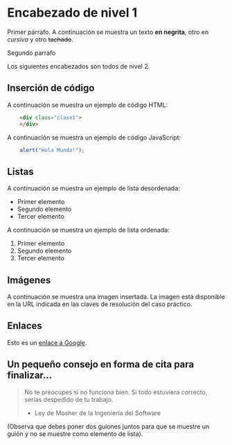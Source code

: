 # Encabezado de nivel 1
  Primer párrafo. A continuación se muestra un texto **en negrita**, otro en *cursiva* y otro ~~tachado~~. 

  Segundo parrafo      
  
  Los siguientes encabezados son todos de nivel 2.    


## Inserción de código 
  A continuación se muestra un ejemplo de código HTML:
  ``` html
      <div class="clase1">
      </div>
  ```
  A continuación se muestra un ejemplo de código JavaScript:
  ``` javascript
      alert("Hola Mundo!");
  ```

## Listas
  A continuación se muestra un ejemplo de lista desordenada: 
  - Primer elemento
  - Segundo elemento
  - Tercer elemento

  A continuación se muestra un ejemplo de lista ordenada:
  1. Primer elemento
  1. Segundo elemento
  1. Tercer elemento

## Imágenes 
  A continuación se muestra una imagen insertada. La imagen está disponible en la URL indicada en las claves de resolución del caso práctico. 

## Enlaces 
  Esto es un [enlace a Google](https://www.google.com/?hl=es).

## Un pequeño consejo en forma de cita para finalizar...
  > No te preocupes si no funciona bien. Si todo estuviera correcto, serías despedido de tu trabajo.  
  > - Ley de Mosher de la Ingeniería del Software
    
  (Observa que debes poner dos guiones juntos para que se muestre un guión y no se muestre como elemento de lista). 
